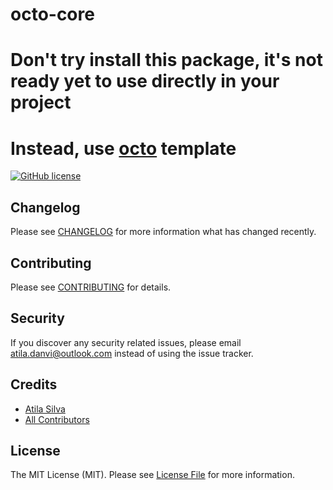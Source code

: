 # octo-core

# Don't try install this package, it's not ready yet to use directly in your project

# Instead, use [octo](https://github.com/a2insights/octo) template

[![GitHub license](https://img.shields.io/github/license/a21ns1g4ts/octo-core.svg)](https://raw.githubusercontent.com/a2insights/octo-core/main/LICENSE)

## Changelog

Please see [CHANGELOG](CHANGELOG.md) for more information what has changed recently.

## Contributing

Please see [CONTRIBUTING](CONTRIBUTING.md) for details.

## Security

If you discover any security related issues, please email atila.danvi@outlook.com instead of using the issue tracker.

## Credits

-   [Atila Silva](https://github.com/a21ns1g4ts)
-   [All Contributors](../../contributors)

## License

The MIT License (MIT). Please see [License File](LICENSE.md) for more information.
